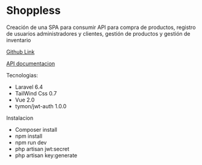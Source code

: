 

# Shoppless


Creación de una SPA  para consumir API para compra de productos, registro de usuarios administradores y clientes, gestión de productos y gestión de inventario

[Github Link ](https://github.com/CezMartinez/ogilvy_shop_app)

[API documentacion](https://documenter.getpostman.com/view/3605815/SVzz1yWH)

Tecnologias:

 - Laravel 6.4
 - TailWind Css 0.7
 - Vue 2.0
 - tymon/jwt-auth 1.0.0

Instalacion

 - Composer install
 - npm install
 - npm run dev
 - php artisan jwt:secret
 - php artisan key:generate
